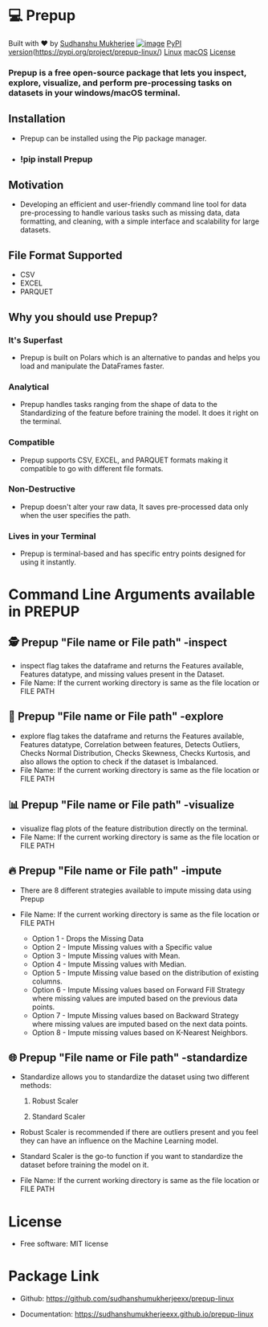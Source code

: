 # 💻 Prepup
Built with ♥️ by [Sudhanshu Mukherjee](https://www.linkedin.com/in/sudhanshumukherjeexx/)
[![image](https://img.shields.io/pypi/v/prepup.svg)](https://pypi.python.org/pypi/prepup-linux)
[PyPI version](https://img.shields.io/pypi/v/prepup-linux.svg)(https://pypi.org/project/prepup-linux/)
[Linux](https://img.shields.io/badge/Linux-compatible-brightgreen.svg)
[macOS](https://img.shields.io/badge/macOS-compatible-brightgreen.svg)
[License](https://img.shields.io/pypi/l/prepup-linux)



### Prepup is a free open-source package that lets you inspect, explore, visualize, and perform pre-processing tasks on datasets in your windows/macOS terminal.

##  Installation
- Prepup can be installed using the Pip package manager.
- ### !pip install Prepup

## Motivation
- Developing an efficient and user-friendly command line tool for data pre-processing to handle various tasks such as missing data, data formatting, and cleaning, with a simple interface and scalability for large datasets.

## File Format Supported
-   CSV
-   EXCEL
-   PARQUET

## Why you should use Prepup?

### It's Superfast
-   Prepup is built on Polars which is an alternative to pandas and helps you load and manipulate the DataFrames faster.

### Analytical 
-   Prepup handles tasks ranging from the shape of data to the Standardizing of the feature before training the model. It does it right on the terminal.

### Compatible 
-   Prepup supports CSV, EXCEL, and PARQUET formats making it compatible to go with different file formats.

### Non-Destructive 
-   Prepup doesn't alter your raw data, It saves pre-processed data only when the user specifies the path.

### Lives in your Terminal
-   Prepup is terminal-based and has specific entry points designed for using it instantly.

# Command Line Arguments available in PREPUP

## 🕵️ Prepup "File name or File path" -inspect
<!-- https://github.com/sudhanshumukherjeexx/prepup/assets/64360018/93da36fc-1c7e-449c-9732-bfce81f3a915 -->
- inspect flag takes the dataframe and returns the Features available, Features datatype, and missing values present in the Dataset.
- File Name: If the current working directory is same as the file location or FILE PATH

## 🧭 Prepup "File name or File path" -explore
<!-- https://github.com/sudhanshumukherjeexx/prepup/assets/64360018/eeccaf19-6c2a-4e8c-ab4a-8c3afb59f8c5 -->
- explore flag takes the dataframe and returns the Features available, Features datatype, Correlation between features, Detects Outliers, Checks Normal Distribution, Checks Skewness, Checks Kurtosis, and also allows the option to check if the dataset is Imbalanced.
- File Name: If the current working directory is same as the file location or FILE PATH

## 📊 Prepup "File name or File path" -visualize
<!-- #https://github.com/sudhanshumukherjeexx/prepup/assets/64360018/61fffd53-0b26-4537-ac1d-5296a2f8b52e -->
- visualize flag plots of the feature distribution directly on the terminal.
- File Name: If the current working directory is same as the file location or FILE PATH

## 🔥 Prepup "File name or File path" -impute
<!-- https://github.com/sudhanshumukherjeexx/prepup/assets/64360018/3d0160af-0059-4b4e-b278-abe8a587c5b5 -->
- There are 8 different strategies available to impute missing data using Prepup
- File Name: If the current working directory is same as the file location or FILE PATH

    - Option 1 - Drops the Missing Data
    - Option 2 - Impute Missing values with a Specific value
    - Option 3 - Impute Missing values with Mean.
    - Option 4 - Impute Missing values with Median.
    - Option 5 - Impute Missing value based on the distribution of existing columns.
    - Option 6 - Impute Missing values based on Forward Fill Strategy where missing values are imputed based on the previous data points.
    - Option 7 - Impute Missing values based on Backward Strategy where missing values are imputed based on the next data points.
    - Option 8 - Impute missing values based on K-Nearest Neighbors.

## 🌐 Prepup "File name or File path" -standardize
<!-- https://github.com/sudhanshumukherjeexx/prepup/assets/64360018/c098a7aa-1cb9-464b-bd89-1ea3c38b842e -->
- Standardize allows you to standardize the dataset using two different methods:
    1. Robust Scaler

    2. Standard Scaler 

- Robust Scaler is recommended if there are outliers present and you feel they can have an influence on the Machine Learning model.

- Standard Scaler is the go-to function if you want to standardize the dataset before training the model on it.
- File Name: If the current working directory is same as the file location or FILE PATH

# License
-   Free software: MIT license

# Package Link
-   Github: https://github.com/sudhanshumukherjeexx/prepup-linux

-   Documentation: https://sudhanshumukherjeexx.github.io/prepup-linux
